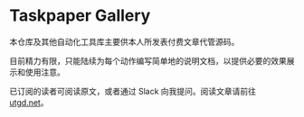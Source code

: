 # Taskpaper Gallery

本仓库及其他自动化工具库主要供本人所发表付费文章代管源码。

目前精力有限，只能陆续为每个动作编写简单地的说明文档，以提供必要的效果展示和使用注意。

已订阅的读者可阅读原文，或者通过 Slack 向我提问。阅读文章请前往 [utgd.net](https://utgd.net)。
